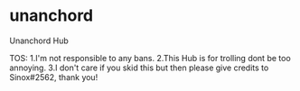 # unanchord
Unanchord Hub

TOS:
1.I'm not responsible to any bans.
2.This Hub is for trolling dont be too annoying.
3.I don't care if you skid this but then please give credits to Sinox#2562, thank you!
